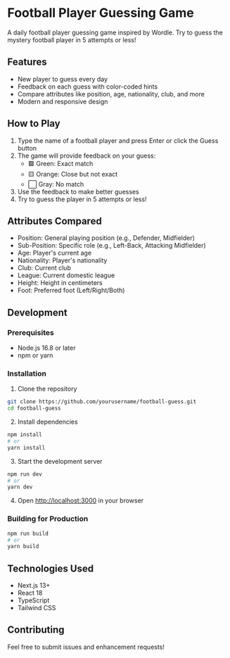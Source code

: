 # Football Player Guessing Game

A daily football player guessing game inspired by Wordle. Try to guess the mystery football player in 5 attempts or less!

## Features

- New player to guess every day
- Feedback on each guess with color-coded hints
- Compare attributes like position, age, nationality, club, and more
- Modern and responsive design

## How to Play

1. Type the name of a football player and press Enter or click the Guess button
2. The game will provide feedback on your guess:
   - 🟩 Green: Exact match
   - 🟨 Orange: Close but not exact
   - ⬜ Gray: No match
3. Use the feedback to make better guesses
4. Try to guess the player in 5 attempts or less!

## Attributes Compared

- Position: General playing position (e.g., Defender, Midfielder)
- Sub-Position: Specific role (e.g., Left-Back, Attacking Midfielder)
- Age: Player's current age
- Nationality: Player's nationality
- Club: Current club
- League: Current domestic league
- Height: Height in centimeters
- Foot: Preferred foot (Left/Right/Both)

## Development

### Prerequisites

- Node.js 16.8 or later
- npm or yarn

### Installation

1. Clone the repository
```bash
git clone https://github.com/yourusername/football-guess.git
cd football-guess
```

2. Install dependencies
```bash
npm install
# or
yarn install
```

3. Start the development server
```bash
npm run dev
# or
yarn dev
```

4. Open [http://localhost:3000](http://localhost:3000) in your browser

### Building for Production

```bash
npm run build
# or
yarn build
```

## Technologies Used

- Next.js 13+
- React 18
- TypeScript
- Tailwind CSS

## Contributing

Feel free to submit issues and enhancement requests! 